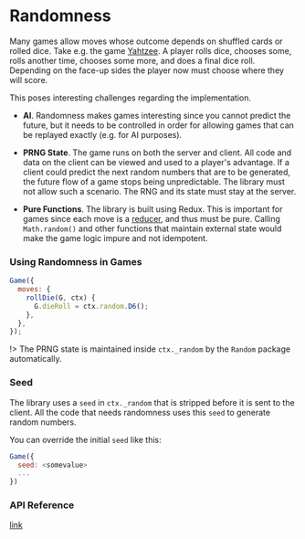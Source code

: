 # Randomness

Many games allow moves whose outcome depends on shuffled cards or rolled dice.
Take e.g. the game [Yahtzee](https://en.wikipedia.org/wiki/Yahtzee).
A player rolls dice, chooses some, rolls another time, chooses some more, and does a final dice roll.
Depending on the face-up sides the player now must choose where they will score.

This poses interesting challenges regarding the implementation.

- **AI**. Randomness makes games interesting since you cannot predict the future, but it
  needs to be controlled in order for allowing games that can be replayed exactly (e.g. for AI purposes).

- **PRNG State**. The game runs on both the server and client.
  All code and data on the client can be viewed and used to a player's advantage.
  If a client could predict the next random numbers that are to be generated, the future flow of a game stops being unpredictable.
  The library must not allow such a scenario. The RNG and its state must stay at the server.

- **Pure Functions**. The library is built using Redux. This is important for games since each move is a [reducer](https://redux.js.org/docs/basics/Reducers.html),
  and thus must be pure. Calling `Math.random()` and other functions that
  maintain external state would make the game logic impure and not idempotent.

### Using Randomness in Games

```js
Game({
  moves: {
    rollDie(G, ctx) {
      G.dieRoll = ctx.random.D6();
    },
  },
});
```

!> The PRNG state is maintained inside `ctx._random` by the `Random`
package automatically.

### Seed

The library uses a `seed` in `ctx._random` that is stripped before it
is sent to the client. All the code that needs randomness uses this
`seed` to generate random numbers.

You can override the initial `seed` like this:

```js
Game({
  seed: <somevalue>
  ...
})
```

### API Reference

[link](api/Random.md)
